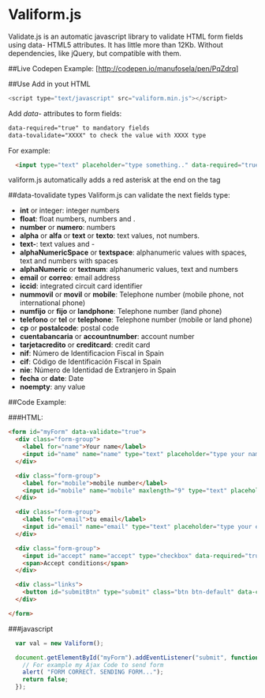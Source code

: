 # Valiform.js

Validate.js is an automatic javascript library to validate HTML form fields using data- HTML5 attributes. It has little more than 12Kb. Without dependencies, like jQuery, but compatible with them.

##Live Codepen Example:
[http://codepen.io/manufosela/pen/PqZdrq]

##Use 
Add in yout HTML
```javascript
<script type="text/javascript" src="valiform.min.js"></script>
```
Add *data-* attributes to form fields:
```html
data-required="true" to mandatory fields
data-tovalidate="XXXX" to check the value with XXXX type
```
For example:

```html
  <input type="text" placeholder="type something.." data-required="true" data-tovalidate="alpha" />
```
valiform.js automatically adds a red asterisk at the end on the tag <label>


##data-tovalidate types
Valiform.js can validate the next fields type:

* **int** or integer: integer numbers
* **float**: float numbers, numbers and .
* **number** or **numero**: numbers
* **alpha** or **alfa** or **text** or **texto**: text values, not numbers.
* **text-**: text values and -
* **alphaNumericSpace** or **textspace**: alphanumeric values with spaces, text and numbers with spaces
* **alphaNumeric** or **textnum**: alphanumeric values, text and numbers
* **email** or **correo**: email address
* **iccid**: integrated circuit card identifier
* **nummovil** or **movil** or **mobile**: Telephone number (mobile phone, not international phone)
* **numfijo** or **fijo** or **landphone**: Telephone number (land phone)
* **telefono** or **tel** or **telephone**: Telephone number (mobile or land phone)
* **cp** or **postalcode**: postal code
* **cuentabancaria** or **accountnumber**: account number
* **tarjetacredito** or **creditcard**: credit card
* **nif**: Número de Identificacion Fiscal in Spain
* **cif**: Código de Identificación Fiscal in Spain
* **nie**: Número de Identidad de Extranjero in Spain
* **fecha** or **date**: Date
* **noempty**: any value

##Code Example:

###HTML:

```html
<form id="myForm" data-validate="true">
  <div class="form-group">
    <label for="name">Your name</label>
    <input id="name" name="name" type="text" placeholder="type your name" data-required="true" data-tovalidate="alfa" />
  </div>

  <div class="form-group">
    <label for="mobile">mobile number</label>
    <input id="mobile" name="mobile" maxlength="9" type="text" placeholder="type your mobile number" data-required="true" data-tovalidate="movil" />
  </div>

  <div class="form-group">
    <label for="email">tu email</label>
    <input id="email" name="email" type="text" placeholder="type your email" data-required="true" data-tovalidate="email" />
  </div>

  <div class="form-group">
    <input id="accept" name="accept" type="checkbox" data-required="true" />
    <span>Accept conditions</span>
  </div>

  <div class="links">
    <button id="submitBtn" type="submit" class="btn btn-default" data-checkform="true">Submit</button>
  </div>

</form>
```

###javascript
```javascript
  var val = new Valiform();

  document.getElementById("myForm").addEventListener("submit", function(evt) {
    // For example my Ajax Code to send form
    alert( "FORM CORRECT. SENDING FORM...");
    return false;
  });
```
